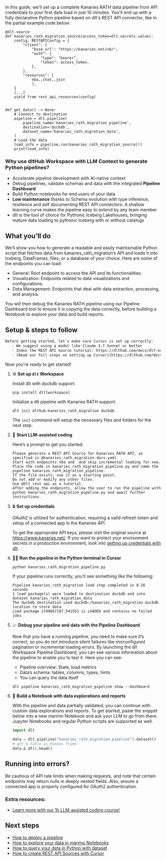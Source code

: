 In this guide, we'll set up a complete Kanaries RATH data pipeline from API credentials to your first data load in just 10 minutes. You'll end up with a fully declarative Python pipeline based on dlt's REST API connector, like in the partial example code below:

```python-outcome
@dlt.source
def kanaries_rath_migration_source(access_token=dlt.secrets.value):
    config: RESTAPIConfig = {
        "client": {
            "base_url": "https://kanaries.net/v0/",
            "auth": {
                "type": "bearer",
                "token": access_token,
            },
        },
        "resources": [
            nba,,chat,,join
            ],
    }
    [...]
    yield from rest_api_resources(config)


def get_data() -> None:
    # Connect to destination
    pipeline = dlt.pipeline(
        pipeline_name='kanaries_rath_migration_pipeline',
        destination='duckdb',
        dataset_name='kanaries_rath_migration_data', 
    )
    # Load the data
    load_info = pipeline.run(kanaries_rath_migration_source())
    print(load_info) 
```

### Why use dltHub Workspace with LLM Context to generate Python pipelines?

- Accelerate pipeline development with AI-native context
- Debug pipelines, validate schemas and data with the integrated **Pipeline Dashboard**
- Build Python notebooks for end users of your data
- **Low maintenance** thanks to Schema evolution with type inference, resilience and self documenting REST API connectors. A shallow learning curve makes the pipeline easy to extend by any team member
- dlt is the tool of choice for Pythonic Iceberg Lakehouses, bringing mature data loading to pythonic Iceberg with or without catalogs

## What you’ll do

We’ll show you how to generate a readable and easily maintainable Python script that fetches data from kanaries_rath_migration’s API and loads it into Iceberg, DataFrames, files, or a database of your choice. Here are some of the endpoints you can load:

- General: Root endpoint to access the API and its functionalities.
- Visualization: Endpoints related to data visualizations and configurations.
- Data Management: Endpoints that deal with data extraction, processing, and analysis.

You will then debug the Kanaries RATH pipeline using our Pipeline Dashboard tool to ensure it is copying the data correctly, before building a Notebook to explore your data and build reports.

## Setup & steps to follow

```default
Before getting started, let's make sure Cursor is set up correctly:
   - We suggest using a model like Claude 3.7 Sonnet or better
   - Index the REST API Source tutorial: https://dlthub.com/docs/dlt-ecosystem/verified-sources/rest_api/ and add it to context as **@dlt rest api**
   - [Read our full steps on setting up Cursor](https://dlthub.com/docs/dlt-ecosystem/llm-tooling/cursor-restapi#23-configuring-cursor-with-documentation)
```

Now you're ready to get started!

1. ⚙️ **Set up `dlt` Workspace**
    
    Install dlt with duckdb support:
    ```shell
    pip install dlt[workspace]
    ```

    Initialize a dlt pipeline with Kanaries RATH support.
    ```shell
    dlt init dlthub:kanaries_rath_migration duckdb
    ```

    The `init` command will setup the necessary files and folders for the next step.
    
2. 🤠 **Start LLM-assisted coding**
    
    Here’s a prompt to get you started:
    
    ```prompt
    Please generate a REST API Source for Kanaries RATH API, as specified in @kanaries_rath_migration-docs.yaml 
    Start with endpoints nba and  and skip incremental loading for now. 
    Place the code in kanaries_rath_migration_pipeline.py and name the pipeline kanaries_rath_migration_pipeline. 
    If the file exists, use it as a starting point. 
    Do not add or modify any other files. 
    Use @dlt rest api as a tutorial. 
    After adding the endpoints, allow the user to run the pipeline with python kanaries_rath_migration_pipeline.py and await further instructions.
    ```

    
3. 🔒 **Set up credentials** 
    
    OAuth2 is utilized for authentication, requiring a valid refresh token and setup of a connected app in the Kanaries API.
    
    To get the appropriate API keys, please visit the original source at https://www.kanaries.net/.
    If you want to protect your environment secrets in a production environment, look into [setting up credentials with dlt](https://dlthub.com/docs/walkthroughs/add_credentials).
    
4. 🏃‍♀️ **Run the pipeline in the Python terminal in Cursor**
    
    ```shell
    python kanaries_rath_migration_pipeline.py
    ```
    
    If your pipeline runs correctly, you’ll see something like the following:
    
    ```shell
    Pipeline kanaries_rath_migration load step completed in 0.26 seconds
    1 load package(s) were loaded to destination duckdb and into dataset kanaries_rath_migration_data
    The duckdb destination used duckdb:/kanaries_rath_migration.duckdb location to store data
    Load package 1749667187.541553 is LOADED and contains no failed jobs
    ```
    
5. 📈 **Debug your pipeline and data with the Pipeline Dashboard**

    Now that you have a running pipeline, you need to make sure it’s correct, so you do not introduce silent failures like misconfigured pagination or incremental loading errors. By launching the dlt Workspace Pipeline Dashboard, you can see various information about the pipeline to enable you to test it. Here you can see:
    - Pipeline overview: State, load metrics
    - Data’s schema: tables, columns, types, hints
    - You can query the data itself
    
    ```shell
    dlt pipeline kanaries_rath_migration_pipeline show --dashboard
    ```
    
6. 🐍 **Build a Notebook with data explorations and reports**

    With the pipeline and data partially validated, you can continue with custom data explorations and reports. To get started, paste the snippet below into a new marimo Notebook and ask your LLM to go from there. Jupyter Notebooks and regular Python scripts are supported as well.

    
    ```python
    import dlt

   data = dlt.pipeline("kanaries_rath_migration_pipeline").dataset()
   # get b table as Pandas frame
   data.b.df().head()
    ```

## Running into errors?

Be cautious of API rate limits when making requests, and note that certain endpoints may return nulls in deeply nested fields. Also, ensure a connected app is properly configured for OAuth2 authentication.

### Extra resources:

- [Learn more with our 1h LLM-assisted coding course!](https://www.youtube.com/watch?v=GGid70rnJuM)

## Next steps

- [How to deploy a pipeline](https://dlthub.com/docs/walkthroughs/deploy-a-pipeline)
- [How to explore your data in marimo Notebooks](https://dlthub.com/docs/general-usage/dataset-access/marimo)
- [How to query your data in Python with dataset](https://dlthub.com/docs/general-usage/dataset-access/dataset)
- [How to create REST API Sources with Cursor](https://dlthub.com/docs/dlt-ecosystem/llm-tooling/cursor-restapi)